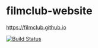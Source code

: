 # filmclub-website

<https://filmclub.github.io>

[![Build Status](https://dev.azure.com/barrit/Filmclub/_apis/build/status/filmclub.filmclub-website?branchName=master)](https://dev.azure.com/barrit/Filmclub/_build/latest?definitionId=2&branchName=master)

